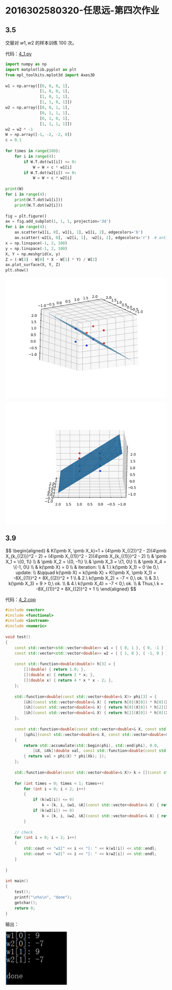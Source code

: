 # 2016302580320-任思远-第四次作业

## 3.5

交替对 $w1,w2$ 的样本训练 100 次。

代码：[4_1.py]()

```python
import numpy as np
import matplotlib.pyplot as plt
from mpl_toolkits.mplot3d import Axes3D

w1 = np.array([[0, 0, 0, 1],
               [1, 0, 0, 1],
               [1, 0, 1, 1],
               [1, 1, 0, 1]])
w2 = np.array([[0, 0, 1, 1],
               [0, 1, 1, 1],
               [0, 1, 0, 1],
               [1, 1, 1, 1]])
w2 = w2 * -1
W = np.array([-1, -2, -2, 0])
c = 0.1

for times in range(100):
    for i in range(4):
        if W.T.dot(w1[i]) <= 0:
            W = W + c * w1[i]
        if W.T.dot(w2[i]) <= 0:
            W = W + c * w2[i]

print(W)
for i in range(4):
    print(W.T.dot(w1[i]))
    print(W.T.dot(w2[i]))

fig = plt.figure()
ax = fig.add_subplot(1, 1, 1, projection='3d')
for i in range(4):
    ax.scatter(w1[i, 0], w1[i, 1], w1[i, 2], edgecolors='b')
    ax.scatter(-w2[i, 0], -w2[i, 1], -w2[i, 2], edgecolors='r')  # anti-normalization
x = np.linspace(-1, 2, 100)
y = np.linspace(-1, 2, 100)
X, Y = np.meshgrid(x, y)
Z = (-W[3] - W[0] * X - W[1] * Y) / W[2]
ax.plot_surface(X, Y, Z)
plt.show()
```

![](assets/4_1_1.png)

![](assets/4_1_2.png)



## 3.9

$$
\begin{aligned}
& K(\pmb X, \pmb X_k)=1 + (4\pmb X_{(2)}^2 - 2)(4\pmb X_{k_{(2)}}^2 - 2) + (4\pmb X_{(1)}^2 - 2)(4\pmb X_{k_{(1)}}^2 - 2) \\
& \pmb X_1 = \{0, 1\} \\
& \pmb X_2 = \{0, -1\} \\
& \pmb X_3 = \{1, 0\} \\
& \pmb X_4 = \{-1, 0\} \\
& k(\pmb X) = 0 \\
& iteration: \\
& 1.\ k(\pmb X_1) = 0 \le 0,\ update: \\
&\qquad k(\pmb X) = k(\pmb X) + K(\pmb X, \pmb X_1) = -8X_{(1)}^2 + 8X_{(2)}^2 + 1 \\
& 2.\ k(\pmb X_2) = -7 < 0,\ ok. \\
& 3.\ k(\pmb X_3) = 9 > 0,\ ok. \\
& 4.\ k(\pmb X_4) = -7 < 0,\ ok. \\
& Thus,\ k = -8X_{(1)}^2 + 8X_{(2)}^2 + 1 \\
\end{aligned}
$$

代码：[4_2.cpp]()

```c++
#include <vector>
#include <functional>
#include <iostream>
#include <numeric>

void test()
{
	const std::vector<std::vector<double>> w1 = { { 0, 1 }, { 0, -1 } };
	const std::vector<std::vector<double>> w2 = { { 1, 0 }, { -1, 0 } };

	const std::function<double(double)> h[3] = {
		[](double) { return 1.0; },
		[](double x) { return 2 * x; },
		[](double x) { return 4 * x * x - 2; },
	};

	std::function<double(const std::vector<double>& X)> phi[3] = {
		[&h](const std::vector<double>& X) { return h[0](X[0]) * h[0](X[1]); },
		[&h](const std::vector<double>& X) { return h[0](X[0]) * h[2](X[1]); },
		[&h](const std::vector<double>& X) { return h[2](X[0]) * h[0](X[1]); },
	};

	const std::function<double(const std::vector<double>& X, const std::vector<double>& Xk)> K =
		[&phi](const std::vector<double>& X, const std::vector<double>& Xk)
	{
		return std::accumulate(std::begin(phi), std::end(phi), 0.0,
			[&X, &Xk](double val, const std::function<double(const std::vector<double>& X)>& phi)
		{ return val + phi(X) * phi(Xk); });
	};

	std::function<double(const std::vector<double>& X)> k = [](const std::vector<double>&) { return 0; };

	for (int times = 0; times < 1; times++)
		for (int i = 0; i < 2; i++)
		{
			if (k(w1[i]) <= 0)
				k = [k, i, &w1, &K](const std::vector<double>& X) { return k(X) + K(X, w1[i]); };
			if (k(w2[i]) >= 0)
				k = [k, i, &w2, &K](const std::vector<double>& X) { return k(X) - K(X, w2[i]); };
		}

	// check
	for (int i = 0; i < 2; i++)
	{
		std::cout << "w1[" << i << "]: " << k(w1[i]) << std::endl;
		std::cout << "w2[" << i << "]: " << k(w2[i]) << std::endl;
	}

}

int main()
{
	test();
	printf("\n%s\n", "done");
	getchar();
	return 0;
}
```

输出：

![](assets/4_2.png)